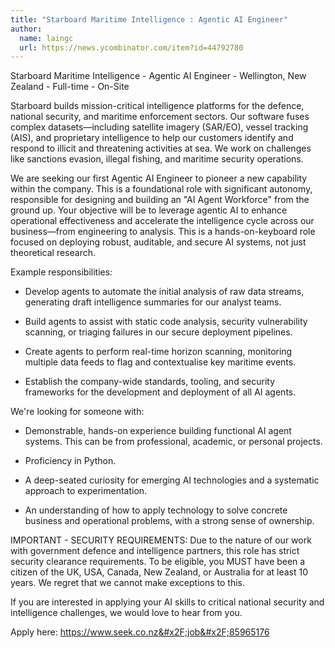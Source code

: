 ```yaml
---
title: "Starboard Maritime Intelligence : Agentic AI Engineer"
author:
  name: laingc
  url: https://news.ycombinator.com/item?id=44792780
---
```


<JobNavigation />

Starboard Maritime Intelligence - Agentic AI Engineer - Wellington, New Zealand - Full-time - On-Site

Starboard builds mission-critical intelligence platforms for the defence, national security, and maritime enforcement sectors. Our software fuses complex datasets—including satellite imagery (SAR&#x2F;EO), vessel tracking (AIS), and proprietary intelligence to help our customers identify and respond to illicit and threatening activities at sea. We work on challenges like sanctions evasion, illegal fishing, and maritime security operations.

We are seeking our first Agentic AI Engineer to pioneer a new capability within the company. This is a foundational role with significant autonomy, responsible for designing and building an &quot;AI Agent Workforce&quot; from the ground up. Your objective will be to leverage agentic AI to enhance operational effectiveness and accelerate the intelligence cycle across our business—from engineering to analysis. This is a hands-on-keyboard role focused on deploying robust, auditable, and secure AI systems, not just theoretical research.

Example responsibilities:

- Develop agents to automate the initial analysis of raw data streams, generating draft intelligence summaries for our analyst teams.

- Build agents to assist with static code analysis, security vulnerability scanning, or triaging failures in our secure deployment pipelines.

- Create agents to perform real-time horizon scanning, monitoring multiple data feeds to flag and contextualise key maritime events.

- Establish the company-wide standards, tooling, and security frameworks for the development and deployment of all AI agents.

We&#x27;re looking for someone with:

- Demonstrable, hands-on experience building functional AI agent systems. This can be from professional, academic, or personal projects.

- Proficiency in Python.

- A deep-seated curiosity for emerging AI technologies and a systematic approach to experimentation.

- An understanding of how to apply technology to solve concrete business and operational problems, with a strong sense of ownership.

IMPORTANT - SECURITY REQUIREMENTS: Due to the nature of our work with government defence and intelligence partners, this role has strict security clearance requirements. To be eligible, you MUST have been a citizen of the UK, USA, Canada, New Zealand, or Australia for at least 10 years. We regret that we cannot make exceptions to this.

If you are interested in applying your AI skills to critical national security and intelligence challenges, we would love to hear from you.

Apply here: <a href="https:&#x2F;&#x2F;www.seek.co.nz&#x2F;job&#x2F;85965176" rel="nofollow">https:&#x2F;&#x2F;www.seek.co.nz&#x2F;job&#x2F;85965176</a>
<JobApplication />
